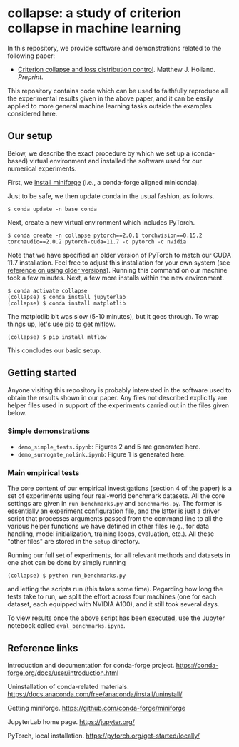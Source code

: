 
# collapse: a study of criterion collapse in machine learning

In this repository, we provide software and demonstrations related to the following paper:

- [Criterion collapse and loss distribution control](https://arxiv.org/abs/2402.09802). Matthew J. Holland. *Preprint*.

This repository contains code which can be used to faithfully reproduce all the experimental results given in the above paper, and it can be easily applied to more general machine learning tasks outside the examples considered here.


## Our setup

Below, we describe the exact procedure by which we set up a (conda-based) virtual environment and installed the software used for our numerical experiments.

First, we [install miniforge](https://github.com/conda-forge/miniforge) (i.e., a conda-forge aligned miniconda).

Just to be safe, we then update conda in the usual fashion, as follows.

```
$ conda update -n base conda
```

Next, create a new virtual environment which includes PyTorch.

```
$ conda create -n collapse pytorch==2.0.1 torchvision==0.15.2 torchaudio==2.0.2 pytorch-cuda=11.7 -c pytorch -c nvidia
```

Note that we have specified an older version of PyTorch to match our CUDA 11.7 installation. Feel free to adjust this installation for your own system (see [reference on using older versions](https://pytorch.org/get-started/previous-versions/)). Running this command on our machine took a few minutes. Next, a few more installs within the new environment.

```
$ conda activate collapse
(collapse) $ conda install jupyterlab
(collapse) $ conda install matplotlib
```

The matplotlib bit was slow (5-10 minutes), but it goes through. To wrap things up, let's use [pip](https://pypi.org/project/pip/) to get [mlflow](https://mlflow.org/).

```
(collapse) $ pip install mlflow
```

This concludes our basic setup.


## Getting started

Anyone visiting this repository is probably interested in the software used to obtain the results shown in our paper. Any files not described explicitly are helper files used in support of the experiments carried out in the files given below.

### Simple demonstrations

- `demo_simple_tests.ipynb`: Figures 2 and 5 are generated here.
- `demo_surrogate_nolink.ipynb`: Figure 1 is generated here.


### Main empirical tests

The core content of our empirical investigations (section 4 of the paper) is a set of experiments using four real-world benchmark datasets. All the core settings are given in `run_benchmarks.py` and `benchmarks.py`. The former is essentially an experiment configuration file, and the latter is just a driver script that processes arguments passed from the command line to all the various helper functions we have defined in other files (e.g., for data handling, model initialization, training loops, evaluation, etc.). All these "other files" are stored in the `setup` directory.

Running our full set of experiments, for all relevant methods and datasets in one shot can be done by simply running

```
(collapse) $ python run_benchmarks.py
```

and letting the scripts run (this takes some time). Regarding how long the tests take to run, we split the effort across four machines (one for each dataset, each equipped with NVIDIA A100), and it still took several days.

To view results once the above script has been executed, use the Jupyter notebook called `eval_benchmarks.ipynb`.


## Reference links

Introduction and documentation for conda-forge project.
https://conda-forge.org/docs/user/introduction.html

Uninstallation of conda-related materials.
https://docs.anaconda.com/free/anaconda/install/uninstall/

Getting miniforge.
https://github.com/conda-forge/miniforge

JupyterLab home page.
https://jupyter.org/

PyTorch, local installation.
https://pytorch.org/get-started/locally/
